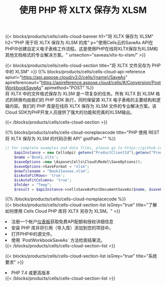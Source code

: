 ﻿---
title: 使用 PHP 将 XLTX 保存为 XLSM
description: 利用Aspose.Cells Cloud SDK for PHP将XLTX格式文件保存为XLSM格式文件。
kwords: Excel, Save XLTX as XLSM, REST, PHP
howto: How to save XLTX as XLSM using Aspose.Cells Cloud PHP library.
---
{{< blocks/products/cells/cells-cloud-banner h1="将 XLTX 保存为 XLSM" h2="PHP 用于将 XLTX 保存为 XLSM 的库" p="使用Cells云的SaveAs API在PHP中创建自定义电子表格工作流程。这是使用PHP在线将XLTX保存为XLSM和其他文档格式的专业解决方案。" urlsection="saveas/xltx-to-xlsm/" >}}

{{< blocks/products/cells/cells-cloud-section title="将 XLTX 文件另存为 PHP 中的 XLSM" >}}
{{% blocks/products/cells/cells-cloud-api-reference apiurl="https://api.aspose.cloud/v3.0/cells/{name}/SaveAs" apireferenceurl="https://apireference.aspose.cloud/cells/#/Conversion/PostWorkbookSaveAs" apimethod="POST" %}}
<br/>
将 XLTX 中的文件格式保存为 XLSM 是一项复杂的任务。所有 XLTX 到 XLSM 格式的转换均由我们的 PHP SDK 执行，同时保留源 XLTX 电子表格的主要结构和逻辑内容。我们的 PHP 库是在线将 XLTX 保存为 XLSM 文件的专业解决方案。该Cloud SDK为PHP开发人员提供了强大的功能和完美的XLSM输出。

{{< /blocks/products/cells/cells-cloud-section >}}

{{% blocks/products/cells/cells-cloud-noreplacecode title="PHP 使用 REST 将 XLTX 保存为 XLSM 的代码示例 API" gistPath="" %}}
  
```php
// For complete examples and data files, please go to https://github.com/aspose-cells-cloud/aspose-cells-cloud-php/
    $apiInstance = new CellsApi( getenv("ProductClientId"),getenv("ProductClientSecret") );
    $name ='Book1.xltx';
    $saveOptions =new \Aspose\Cells\Cloud\Model\SaveOptions();
    $saveOptions->SaveFormat = "xlsm";
    $newfilename = "Book1Saveas.xlsm";
    $isAutoFitRows= 'true';
    $isAutoFitColumns= 'true';
    $folder = "Temp";
    $result = $apiInstance->cellsSaveAsPostDocumentSaveAs($name, $saveOptions, $newfilename,$isAutoFitRows, $isAutoFitColumns, $folder);
```
  
{{% /blocks/products/cells/cells-cloud-noreplacecode %}}
<br/>
{{< blocks/products/cells/cells-cloud-section-list isGrey="true" title="了解如何使用 Cells Cloud PHP 库将 XLTX 另存为 XLSM。" >}}
<li>注册一个帐户<a href="https://dashboard.aspose.cloud/">仪表板</a>获取免费API配额和授权详细信息</li>
<li>安装 PHP 库并将引用（导入库）添加到您的项目中。</li>
<li>打开PHP中的源文件。</li>
<li>使用 `PostWorkbookSaveAs` 方法检索结果流。</li>
{{< /blocks/products/cells/cells-cloud-section-list >}}

{{< blocks/products/cells/cells-cloud-section-list isGrey="true" title="系统要求" >}}
<li>PHP 7.4 或更高版本</li>
{{< /blocks/products/cells/cells-cloud-section-list >}}
